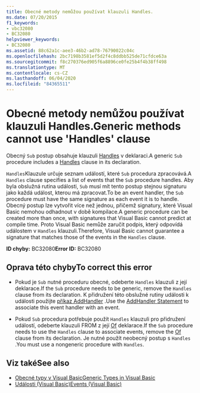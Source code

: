 ```yaml
---
title: Obecné metody nemůžou používat klauzuli Handles.
ms.date: 07/20/2015
f1_keywords:
- vbc32080
- BC32080
helpviewer_keywords:
- BC32080
ms.assetid: 88c62a1c-aee3-46b2-ad78-76790022c04c
ms.openlocfilehash: 2bc7198b3581ef5d2f4c8ddbb525de71cfdce63a
ms.sourcegitcommit: f8c270376ed905f6a8896ce0fe25b4f4b38ff498
ms.translationtype: MT
ms.contentlocale: cs-CZ
ms.lasthandoff: 06/04/2020
ms.locfileid: "84365511"
---
```

# <a name="generic-methods-cannot-use-handles-clause"></a><span data-ttu-id="7ae4c-102">Obecné metody nemůžou používat klauzuli Handles.</span><span class="sxs-lookup"><span data-stu-id="7ae4c-102">Generic methods cannot use 'Handles' clause</span></span>
<span data-ttu-id="7ae4c-103">Obecný `Sub` postup obsahuje klauzuli [Handles](../language-reference/statements/handles-clause.md) v deklaraci.</span><span class="sxs-lookup"><span data-stu-id="7ae4c-103">A generic `Sub` procedure includes a [Handles](../language-reference/statements/handles-clause.md) clause in its declaration.</span></span>  
  
 <span data-ttu-id="7ae4c-104">`Handles`Klauzule určuje seznam událostí, které `Sub` procedura zpracovává.</span><span class="sxs-lookup"><span data-stu-id="7ae4c-104">A `Handles` clause specifies a list of events that the `Sub` procedure handles.</span></span> <span data-ttu-id="7ae4c-105">Aby byla obslužná rutina události, `Sub` musí mít tento postup stejnou signaturu jako každá událost, kterou má zpracovat.</span><span class="sxs-lookup"><span data-stu-id="7ae4c-105">To be an event handler, the `Sub` procedure must have the same signature as each event it is to handle.</span></span> <span data-ttu-id="7ae4c-106">Obecný postup lze vytvořit více než jednou, přičemž signatury, které Visual Basic nemohou odhadnout v době kompilace.</span><span class="sxs-lookup"><span data-stu-id="7ae4c-106">A generic procedure can be created more than once, with signatures that Visual Basic cannot predict at compile time.</span></span> <span data-ttu-id="7ae4c-107">Proto Visual Basic nemůže zaručit podpis, který odpovídá událostem v `Handles` klauzuli.</span><span class="sxs-lookup"><span data-stu-id="7ae4c-107">Therefore, Visual Basic cannot guarantee a signature that matches those of the events in the `Handles` clause.</span></span>  
  
 <span data-ttu-id="7ae4c-108">**ID chyby:** BC32080</span><span class="sxs-lookup"><span data-stu-id="7ae4c-108">**Error ID:** BC32080</span></span>  
  
## <a name="to-correct-this-error"></a><span data-ttu-id="7ae4c-109">Oprava této chyby</span><span class="sxs-lookup"><span data-stu-id="7ae4c-109">To correct this error</span></span>  
  
- <span data-ttu-id="7ae4c-110">Pokud je `Sub` nutné proceduru obecné, odeberte `Handles` klauzuli z její deklarace.</span><span class="sxs-lookup"><span data-stu-id="7ae4c-110">If the `Sub` procedure needs to be generic, remove the `Handles` clause from its declaration.</span></span> <span data-ttu-id="7ae4c-111">K přidružení této obslužné rutiny události k události použijte [příkaz AddHandler](../language-reference/statements/addhandler-statement.md) .</span><span class="sxs-lookup"><span data-stu-id="7ae4c-111">Use the [AddHandler Statement](../language-reference/statements/addhandler-statement.md) to associate this event handler with an event.</span></span>  
  
- <span data-ttu-id="7ae4c-112">Pokud `Sub` procedura potřebuje použít `Handles` klauzuli pro přidružení událostí, odeberte klauzuli FROM z její [Of](../language-reference/statements/of-clause.md) deklarace.</span><span class="sxs-lookup"><span data-stu-id="7ae4c-112">If the `Sub` procedure needs to use the `Handles` clause to associate events, remove the [Of](../language-reference/statements/of-clause.md) clause from its declaration.</span></span> <span data-ttu-id="7ae4c-113">Je nutné použít neobecný postup s `Handles` .</span><span class="sxs-lookup"><span data-stu-id="7ae4c-113">You must use a nongeneric procedure with `Handles`.</span></span>  
  
## <a name="see-also"></a><span data-ttu-id="7ae4c-114">Viz také</span><span class="sxs-lookup"><span data-stu-id="7ae4c-114">See also</span></span>

- [<span data-ttu-id="7ae4c-115">Obecné typy v Visual Basic</span><span class="sxs-lookup"><span data-stu-id="7ae4c-115">Generic Types in Visual Basic</span></span>](../programming-guide/language-features/data-types/generic-types.md)
- [<span data-ttu-id="7ae4c-116">Události (Visual Basic)</span><span class="sxs-lookup"><span data-stu-id="7ae4c-116">Events (Visual Basic)</span></span>](../programming-guide/language-features/events/index.md)
